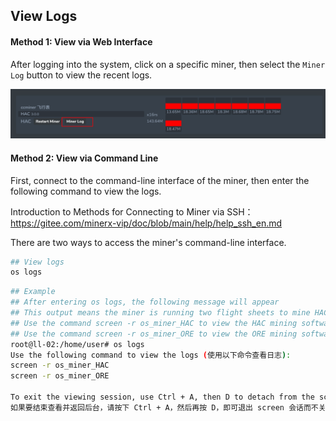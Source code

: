 ## View Logs

#### Method 1: View via Web Interface

After logging into the system, click on a specific miner, then select the `Miner Log` button to view the recent logs.

![image-20250406214931533](../images/image-20250406214931533.png)

#### Method 2: View via Command Line

First, connect to the command-line interface of the miner, then enter the following command to view the logs.

Introduction to Methods for Connecting to Miner via SSH：https://gitee.com/minerx-vip/doc/blob/main/help/help_ssh_en.md

There are two ways to access the miner's command-line interface.

```sh
## View logs
os logs
```



```sh
## Example
## After entering os logs, the following message will appear
## This output means the miner is running two flight sheets to mine HAC and ORE
## Use the command screen -r os_miner_HAC to view the HAC mining software logs
## Use the command screen -r os_miner_ORE to view the ORE mining software logs
root@ll-02:/home/user# os logs
Use the following command to view the logs (使用以下命令查看日志):
screen -r os_miner_HAC
screen -r os_miner_ORE

To exit the viewing session, use Ctrl + A, then D to detach from the screen
如果要结束查看并返回后台，请按下 Ctrl + A，然后再按 D，即可退出 screen 会话而不关闭程序
```



